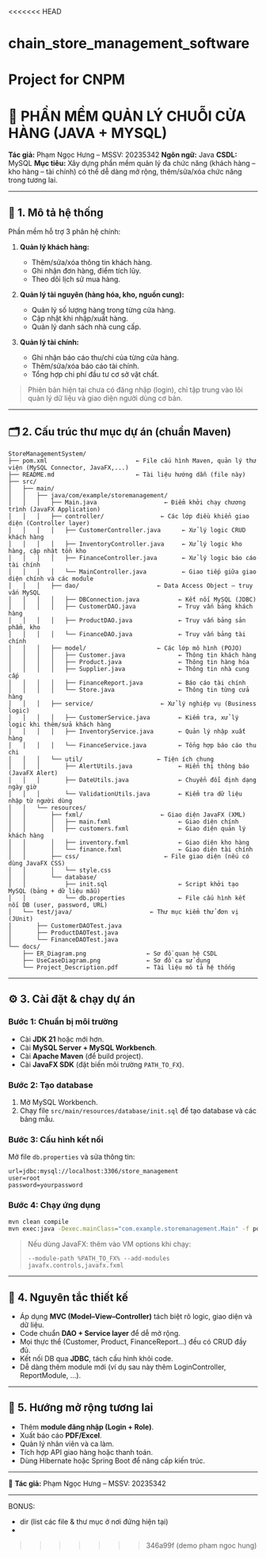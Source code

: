 <<<<<<< HEAD
# chain_store_management_software
Project for CNPM
=======
# 🏪 PHẦN MỀM QUẢN LÝ CHUỖI CỬA HÀNG (JAVA + MYSQL)

**Tác giả:** Phạm Ngọc Hưng – MSSV: 20235342
**Ngôn ngữ:** Java
**CSDL:** MySQL
**Mục tiêu:** Xây dựng phần mềm quản lý đa chức năng (khách hàng – kho hàng – tài chính) có thể dễ dàng mở rộng, thêm/sửa/xóa chức năng trong tương lai.

---

## 🎯 1. Mô tả hệ thống

Phần mềm hỗ trợ 3 phân hệ chính:

1. **Quản lý khách hàng:**

   * Thêm/sửa/xóa thông tin khách hàng.
   * Ghi nhận đơn hàng, điểm tích lũy.
   * Theo dõi lịch sử mua hàng.

2. **Quản lý tài nguyên (hàng hóa, kho, nguồn cung):**

   * Quản lý số lượng hàng trong từng cửa hàng.
   * Cập nhật khi nhập/xuất hàng.
   * Quản lý danh sách nhà cung cấp.

3. **Quản lý tài chính:**

   * Ghi nhận báo cáo thu/chi của từng cửa hàng.
   * Thêm/sửa/xóa báo cáo tài chính.
   * Tổng hợp chi phí đầu tư cơ sở vật chất.

> Phiên bản hiện tại chưa có đăng nhập (login), chỉ tập trung vào lõi quản lý dữ liệu và giao diện người dùng cơ bản.

---

## 🗂️ 2. Cấu trúc thư mục dự án (chuẩn Maven)

```
StoreManagementSystem/
├── pom.xml                         ← File cấu hình Maven, quản lý thư viện (MySQL Connector, JavaFX,...)
├── README.md                       ← Tài liệu hướng dẫn (file này)
├── src/
│   ├── main/
│   │   ├── java/com/example/storemanagement/
│   │   │   ├── Main.java                   ← Điểm khởi chạy chương trình (JavaFX Application)
│   │   │   ├── controller/                ← Các lớp điều khiển giao diện (Controller layer)
│   │   │   │   ├── CustomerController.java      ← Xử lý logic CRUD khách hàng
│   │   │   │   ├── InventoryController.java     ← Xử lý logic kho hàng, cập nhật tồn kho
│   │   │   │   ├── FinanceController.java       ← Xử lý logic báo cáo tài chính
│   │   │   │   └── MainController.java          ← Giao tiếp giữa giao diện chính và các module
│   │   │   ├── dao/                      ← Data Access Object – truy vấn MySQL
│   │   │   │   ├── DBConnection.java           ← Kết nối MySQL (JDBC)
│   │   │   │   ├── CustomerDAO.java            ← Truy vấn bảng khách hàng
│   │   │   │   ├── ProductDAO.java             ← Truy vấn bảng sản phẩm, kho
│   │   │   │   └── FinanceDAO.java             ← Truy vấn bảng tài chính
│   │   │   ├── model/                    ← Các lớp mô hình (POJO)
│   │   │   │   ├── Customer.java               ← Thông tin khách hàng
│   │   │   │   ├── Product.java                ← Thông tin hàng hóa
│   │   │   │   ├── Supplier.java               ← Thông tin nhà cung cấp
│   │   │   │   ├── FinanceReport.java          ← Báo cáo tài chính
│   │   │   │   └── Store.java                  ← Thông tin từng cửa hàng
│   │   │   ├── service/                   ← Xử lý nghiệp vụ (Business logic)
│   │   │   │   ├── CustomerService.java        ← Kiểm tra, xử lý logic khi thêm/sửa khách hàng
│   │   │   │   ├── InventoryService.java       ← Quản lý nhập xuất hàng
│   │   │   │   └── FinanceService.java         ← Tổng hợp báo cáo thu chi
│   │   │   └── util/                     ← Tiện ích chung
│   │   │       ├── AlertUtils.java             ← Hiển thị thông báo (JavaFX Alert)
│   │   │       ├── DateUtils.java              ← Chuyển đổi định dạng ngày giờ
│   │   │       └── ValidationUtils.java        ← Kiểm tra dữ liệu nhập từ người dùng
│   │   └── resources/
│   │       ├── fxml/                      ← Giao diện JavaFX (XML)
│   │       │   ├── main.fxml                   ← Giao diện chính
│   │       │   ├── customers.fxml              ← Giao diện quản lý khách hàng
│   │       │   ├── inventory.fxml              ← Giao diện kho hàng
│   │       │   └── finance.fxml                ← Giao diện tài chính
│   │       ├── css/                        ← File giao diện (nếu có dùng JavaFX CSS)
│   │       │   └── style.css
│   │       └── database/
│   │           ├── init.sql                    ← Script khởi tạo MySQL (bảng + dữ liệu mẫu)
│   │           └── db.properties               ← File cấu hình kết nối DB (user, password, URL)
│   └── test/java/                      ← Thư mục kiểm thử đơn vị (JUnit)
│       ├── CustomerDAOTest.java
│       ├── ProductDAOTest.java
│       └── FinanceDAOTest.java
└── docs/
    ├── ER_Diagram.png                 ← Sơ đồ quan hệ CSDL
    ├── UseCaseDiagram.png             ← Sơ đồ ca sử dụng
    └── Project_Description.pdf        ← Tài liệu mô tả hệ thống
```

---

## ⚙️ 3. Cài đặt & chạy dự án

### Bước 1: Chuẩn bị môi trường

* Cài **JDK 21** hoặc mới hơn.
* Cài **MySQL Server + MySQL Workbench**.
* Cài **Apache Maven** (để build project).
* Cài **JavaFX SDK** (đặt biến môi trường `PATH_TO_FX`).

### Bước 2: Tạo database

1. Mở MySQL Workbench.
2. Chạy file `src/main/resources/database/init.sql` để tạo database và các bảng mẫu.

### Bước 3: Cấu hình kết nối

Mở file `db.properties` và sửa thông tin:

```properties
url=jdbc:mysql://localhost:3306/store_management
user=root
password=yourpassword
```

### Bước 4: Chạy ứng dụng

```bash
mvn clean compile
mvn exec:java -Dexec.mainClass="com.example.storemanagement.Main" -f pom.xml
```

> Nếu dùng JavaFX: thêm vào VM options khi chạy:
>
> ```
> --module-path %PATH_TO_FX% --add-modules javafx.controls,javafx.fxml
> ```

---

## 🧠 4. Nguyên tắc thiết kế

* Áp dụng **MVC (Model–View–Controller)** tách biệt rõ logic, giao diện và dữ liệu.
* Code chuẩn **DAO + Service layer** để dễ mở rộng.
* Mọi thực thể (Customer, Product, FinanceReport...) đều có CRUD đầy đủ.
* Kết nối DB qua **JDBC**, tách cấu hình khỏi code.
* Dễ dàng thêm module mới (ví dụ sau này thêm LoginController, ReportModule, ...).

---

## 🧩 5. Hướng mở rộng tương lai

* Thêm **module đăng nhập (Login + Role)**.
* Xuất báo cáo **PDF/Excel**.
* Quản lý nhân viên và ca làm.
* Tích hợp API giao hàng hoặc thanh toán.
* Dùng Hibernate hoặc Spring Boot để nâng cấp kiến trúc.

---

📅 **Tác giả:** Phạm Ngọc Hưng – MSSV: 20235342



---
BONUS:
+ dir    (list các file & thư mục ở nơi đứng hiện tại)
+ 
>>>>>>> 346a99f (demo pham ngoc hung)
